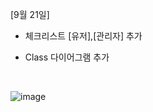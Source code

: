 [9월 21일]

- 체크리스트 [유저],[관리자] 추가

- Class 다이어그램 추가

<br>

![image](https://user-images.githubusercontent.com/92353613/191509034-e95e0070-1eff-49ae-9d49-21423484ecaa.png)
